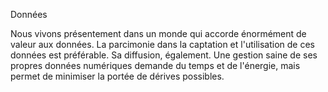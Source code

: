 Données

Nous vivons présentement dans un monde qui accorde énormément de valeur aux données. La parcimonie dans la captation et l'utilisation de ces données est préférable. Sa diffusion, également. Une gestion saine de ses propres données numériques demande du temps et de l'énergie, mais permet de minimiser la portée de dérives possibles.